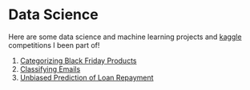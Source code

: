 # Data Science 

Here are some data science and machine learning projects and [kaggle](https://www.kaggle.com/bizwhitney/competitions) competitions I been part of! <br />

1. [Categorizing Black Friday Products](https://github.com/biz-whitney/DataScience-/tree/master/blackfriday) <br />
2. [Classifying Emails]() <br />
3. [Unbiased Prediction of Loan Repayment]()